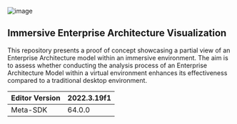 ![image](https://github.com/JAndresBP/ImmersiveEA/assets/30155060/d536edc1-0e30-4a5f-bda7-5b1df987ffef)

Immersive Enterprise Architecture Visualization
---------------

This repository presents a proof of concept showcasing a partial view of an Enterprise Architecture model within an immersive environment. The aim is to assess whether conducting the analysis process of an Enterprise Architecture Model within a virtual environment enhances its effectiveness compared to a traditional desktop environment.


|Editor Version|2022.3.19f1|
|--------------|-----------|
|Meta-SDK      |  64.0.0   |
